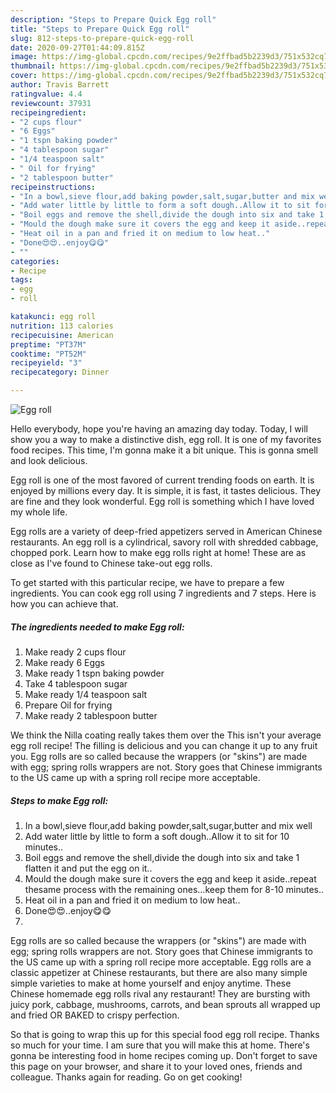 ```yaml
---
description: "Steps to Prepare Quick Egg roll"
title: "Steps to Prepare Quick Egg roll"
slug: 812-steps-to-prepare-quick-egg-roll
date: 2020-09-27T01:44:09.815Z
image: https://img-global.cpcdn.com/recipes/9e2ffbad5b2239d3/751x532cq70/egg-roll-recipe-main-photo.jpg
thumbnail: https://img-global.cpcdn.com/recipes/9e2ffbad5b2239d3/751x532cq70/egg-roll-recipe-main-photo.jpg
cover: https://img-global.cpcdn.com/recipes/9e2ffbad5b2239d3/751x532cq70/egg-roll-recipe-main-photo.jpg
author: Travis Barrett
ratingvalue: 4.4
reviewcount: 37931
recipeingredient:
- "2 cups flour"
- "6 Eggs"
- "1 tspn baking powder"
- "4 tablespoon sugar"
- "1/4 teaspoon salt"
- " Oil for frying"
- "2 tablespoon butter"
recipeinstructions:
- "In a bowl,sieve flour,add baking powder,salt,sugar,butter and mix well"
- "Add water little by little to form a soft dough..Allow it to sit for 10 minutes.."
- "Boil eggs and remove the shell,divide the dough into six and take 1 flatten it and put the egg on it.."
- "Mould the dough make sure it covers the egg and keep it aside..repeat thesame process with the remaining ones...keep them for 8-10 minutes.."
- "Heat oil in a pan and fried it on medium to low heat.."
- "Done😍😍..enjoy😋😋"
- ""
categories:
- Recipe
tags:
- egg
- roll

katakunci: egg roll 
nutrition: 113 calories
recipecuisine: American
preptime: "PT37M"
cooktime: "PT52M"
recipeyield: "3"
recipecategory: Dinner

---
```



![Egg roll](https://img-global.cpcdn.com/recipes/9e2ffbad5b2239d3/751x532cq70/egg-roll-recipe-main-photo.jpg)

Hello everybody, hope you're having an amazing day today. Today, I will show you a way to make a distinctive dish, egg roll. It is one of my favorites food recipes. This time, I'm gonna make it a bit unique. This is gonna smell and look delicious.

Egg roll is one of the most favored of current trending foods on earth. It is enjoyed by millions every day. It is simple, it is fast, it tastes delicious. They are fine and they look wonderful. Egg roll is something which I have loved my whole life.

Egg rolls are a variety of deep-fried appetizers served in American Chinese restaurants. An egg roll is a cylindrical, savory roll with shredded cabbage, chopped pork. Learn how to make egg rolls right at home! These are as close as I&#39;ve found to Chinese take-out egg rolls.


To get started with this particular recipe, we have to prepare a few ingredients. You can cook egg roll using 7 ingredients and 7 steps. Here is how you can achieve that.

<!--inarticleads1-->

##### The ingredients needed to make Egg roll:

1. Make ready 2 cups flour
1. Make ready 6 Eggs
1. Make ready 1 tspn baking powder
1. Take 4 tablespoon sugar
1. Make ready 1/4 teaspoon salt
1. Prepare  Oil for frying
1. Make ready 2 tablespoon butter


We think the Nilla coating really takes them over the This isn&#39;t your average egg roll recipe! The filling is delicious and you can change it up to any fruit you. Egg rolls are so called because the wrappers (or &#34;skins&#34;) are made with egg; spring rolls wrappers are not. Story goes that Chinese immigrants to the US came up with a spring roll recipe more acceptable. 

<!--inarticleads2-->

##### Steps to make Egg roll:

1. In a bowl,sieve flour,add baking powder,salt,sugar,butter and mix well
1. Add water little by little to form a soft dough..Allow it to sit for 10 minutes..
1. Boil eggs and remove the shell,divide the dough into six and take 1 flatten it and put the egg on it..
1. Mould the dough make sure it covers the egg and keep it aside..repeat thesame process with the remaining ones...keep them for 8-10 minutes..
1. Heat oil in a pan and fried it on medium to low heat..
1. Done😍😍..enjoy😋😋
1. 


Egg rolls are so called because the wrappers (or &#34;skins&#34;) are made with egg; spring rolls wrappers are not. Story goes that Chinese immigrants to the US came up with a spring roll recipe more acceptable. Egg rolls are a classic appetizer at Chinese restaurants, but there are also many simple simple varieties to make at home yourself and enjoy anytime. These Chinese homemade egg rolls rival any restaurant! They are bursting with juicy pork, cabbage, mushrooms, carrots, and bean sprouts all wrapped up and fried OR BAKED to crispy perfection. 

So that is going to wrap this up for this special food egg roll recipe. Thanks so much for your time. I am sure that you will make this at home. There's gonna be interesting food in home recipes coming up. Don't forget to save this page on your browser, and share it to your loved ones, friends and colleague. Thanks again for reading. Go on get cooking!

